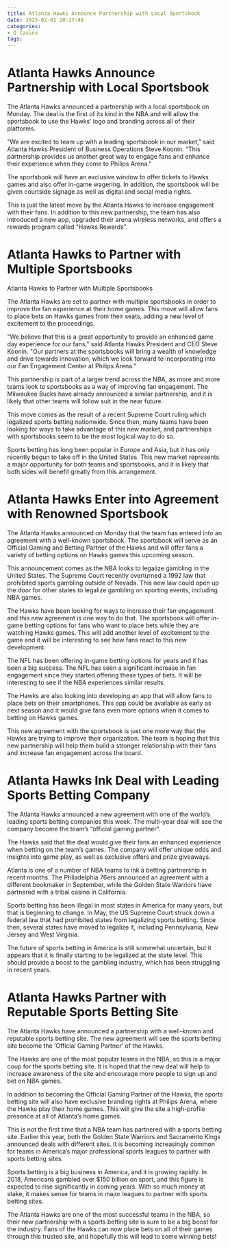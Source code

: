 ```yaml
---
title: Atlanta Hawks Announce Partnership with Local Sportsbook
date: 2023-02-01 20:27:48
categories:
- Q Casino
tags:
---
```



#  Atlanta Hawks Announce Partnership with Local Sportsbook

The Atlanta Hawks announced a partnership with a local sportsbook on Monday. The deal is the first of its kind in the NBA and will allow the sportsbook to use the Hawks’ logo and branding across all of their platforms.

“We are excited to team up with a leading sportsbook in our market,” said Atlanta Hawks President of Business Operations Steve Koonin. “This partnership provides us another great way to engage fans and enhance their experience when they come to Philips Arena.”

The sportsbook will have an exclusive window to offer tickets to Hawks games and also offer in-game wagering. In addition, the sportsbook will be given courtside signage as well as digital and social media rights.

This is just the latest move by the Atlanta Hawks to increase engagement with their fans. In addition to this new partnership, the team has also introduced a new app, upgraded their arena wireless networks, and offers a rewards program called “Hawks Rewards”.

#  Atlanta Hawks to Partner with Multiple Sportsbooks

Atlanta Hawks to Partner with Multiple Sportsbooks

The Atlanta Hawks are set to partner with multiple sportsbooks in order to improve the fan experience at their home games. This move will allow fans to place bets on Hawks games from their seats, adding a new level of excitement to the proceedings.

"We believe that this is a great opportunity to provide an enhanced game day experience for our fans," said Atlanta Hawks President and CEO Steve Koonin. "Our partners at the sportsbooks will bring a wealth of knowledge and drive towards innovation, which we look forward to incorporating into our Fan Engagement Center at Philips Arena."

This partnership is part of a larger trend across the NBA, as more and more teams look to sportsbooks as a way of improving fan engagement. The Milwaukee Bucks have already announced a similar partnership, and it is likely that other teams will follow suit in the near future.

This move comes as the result of a recent Supreme Court ruling which legalized sports betting nationwide. Since then, many teams have been looking for ways to take advantage of this new market, and partnerships with sportsbooks seem to be the most logical way to do so.

Sports betting has long been popular in Europe and Asia, but it has only recently begun to take off in the United States. This new market represents a major opportunity for both teams and sportsbooks, and it is likely that both sides will benefit greatly from this arrangement.

#  Atlanta Hawks Enter into Agreement with Renowned Sportsbook 

The Atlanta Hawks announced on Monday that the team has entered into an agreement with a well-known sportsbook. The sportsbook will serve as an Official Gaming and Betting Partner of the Hawks and will offer fans a variety of betting options on Hawks games this upcoming season.

This announcement comes as the NBA looks to legalize gambling in the United States. The Supreme Court recently overturned a 1992 law that prohibited sports gambling outside of Nevada. This new law could open up the door for other states to legalize gambling on sporting events, including NBA games.

The Hawks have been looking for ways to increase their fan engagement and this new agreement is one way to do that. The sportsbook will offer in-game betting options for fans who want to place bets while they are watching Hawks games. This will add another level of excitement to the game and it will be interesting to see how fans react to this new development.

The NFL has been offering in-game betting options for years and it has been a big success. The NFL has seen a significant increase in fan engagement since they started offering these types of bets. It will be interesting to see if the NBA experiences similar results.

The Hawks are also looking into developing an app that will allow fans to place bets on their smartphones. This app could be available as early as next season and it would give fans even more options when it comes to betting on Hawks games.

This new agreement with the sportsbook is just one more way that the Hawks are trying to improve their organization. The team is hoping that this new partnership will help them build a stronger relationship with their fans and increase fan engagement across the board.

#  Atlanta Hawks Ink Deal with Leading Sports Betting Company

The Atlanta Hawks announced a new agreement with one of the world’s leading sports betting companies this week. The multi-year deal will see the company become the team’s “official gaming partner”.

The Hawks said that the deal would give their fans an enhanced experience when betting on the team’s games. The company will offer unique odds and insights into game play, as well as exclusive offers and prize giveaways.

Atlanta is one of a number of NBA teams to ink a betting partnership in recent months. The Philadelphia 76ers announced an agreement with a different bookmaker in September, while the Golden State Warriors have partnered with a tribal casino in California.

Sports betting has been illegal in most states in America for many years, but that is beginning to change. In May, the US Supreme Court struck down a federal law that had prohibited states from legalizing sports betting. Since then, several states have moved to legalize it, including Pennsylvania, New Jersey and West Virginia.

The future of sports betting in America is still somewhat uncertain, but it appears that it is finally starting to be legalized at the state level. This should provide a boost to the gambling industry, which has been struggling in recent years.

#  Atlanta Hawks Partner with Reputable Sports Betting Site

The Atlanta Hawks have announced a partnership with a well-known and reputable sports betting site. The new agreement will see the sports betting site become the ‘Official Gaming Partner’ of the Hawks.

The Hawks are one of the most popular teams in the NBA, so this is a major coup for the sports betting site. It is hoped that the new deal will help to increase awareness of the site and encourage more people to sign up and bet on NBA games.

In addition to becoming the Official Gaming Partner of the Hawks, the sports betting site will also have exclusive branding rights at Philips Arena, where the Hawks play their home games. This will give the site a high-profile presence at all of Atlanta’s home games.

This is not the first time that a NBA team has partnered with a sports betting site. Earlier this year, both the Golden State Warriors and Sacramento Kings announced deals with different sites. It is becoming increasingly common for teams in America’s major professional sports leagues to partner with sports betting sites.

Sports betting is a big business in America, and it is growing rapidly. In 2018, Americans gambled over $150 billion on sport, and this figure is expected to rise significantly in coming years. With so much money at stake, it makes sense for teams in major leagues to partner with sports betting sites.

The Atlanta Hawks are one of the most successful teams in the NBA, so their new partnership with a sports betting site is sure to be a big boost for the industry. Fans of the Hawks can now place bets on all of their games through this trusted site, and hopefully this will lead to some winning bets!